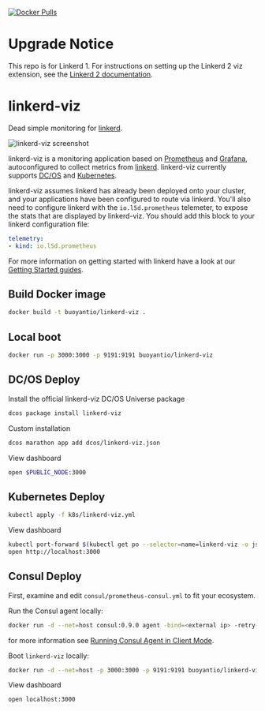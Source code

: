 [![Docker Pulls](https://img.shields.io/docker/pulls/buoyantio/linkerd-viz.svg)](https://hub.docker.com/r/buoyantio/linkerd-viz/)

# Upgrade Notice

This repo is for Linkerd 1. For instructions on setting up the Linkerd 2 viz
extension, see the [Linkerd 2 documentation](https://linkerd.io/docs/).

# linkerd-viz

Dead simple monitoring for [linkerd](https://linkerd.io).

![linkerd-viz screenshot](https://linkerd.io/images/linkerd-viz.png "linkerd-viz screenshot")

linkerd-viz is a monitoring application based on
[Prometheus](https://prometheus.io/) and [Grafana](http://grafana.org/),
autoconfigured to collect metrics from [linkerd](https://linkerd.io).
linkerd-viz currently supports [DC/OS](https://dcos.io/) and
[Kubernetes](http://kubernetes.io/).

linkerd-viz assumes linkerd has already been deployed onto your cluster, and
your applications have been configured to route via linkerd. You'll also need
to configure linkerd with the `io.l5d.prometheus` telemeter, to expose the stats
that are displayed by linkerd-viz. You should add this block to your linkerd
configuration file:

```yaml
telemetry:
- kind: io.l5d.prometheus
```

For more information on getting started with linkerd have a look at our [Getting
Started guides](https://linkerd.io/getting-started/).

## Build Docker image

```bash
docker build -t buoyantio/linkerd-viz .
```

## Local boot

```bash
docker run -p 3000:3000 -p 9191:9191 buoyantio/linkerd-viz
```

## DC/OS Deploy

Install the official linkerd-viz DC/OS Universe package

```bash
dcos package install linkerd-viz
```

Custom installation

```bash
dcos marathon app add dcos/linkerd-viz.json
```

View dashboard

```bash
open $PUBLIC_NODE:3000
```

## Kubernetes Deploy

```bash
kubectl apply -f k8s/linkerd-viz.yml
```

View dashboard

```bash
kubectl port-forward $(kubectl get po --selector=name=linkerd-viz -o jsonpath='{.items[*].metadata.name}') 3000:3000
open http://localhost:3000
```

## Consul Deploy

First, examine and edit `consul/prometheus-consul.yml` to fit your ecosystem.

Run the Consul agent locally:

```bash
docker run -d --net=host consul:0.9.0 agent -bind=<external ip> -retry-join=<root agent ip>
```
for more information see [Running Consul Agent in Client Mode](https://hub.docker.com/_/consul/).

Boot `linkerd-viz` locally:

```bash
docker run -d --net=host -p 3000:3000 -p 9191:9191 buoyantio/linkerd-viz:0.2.0 consul
```

View dashboard

```bash
open localhost:3000
```
